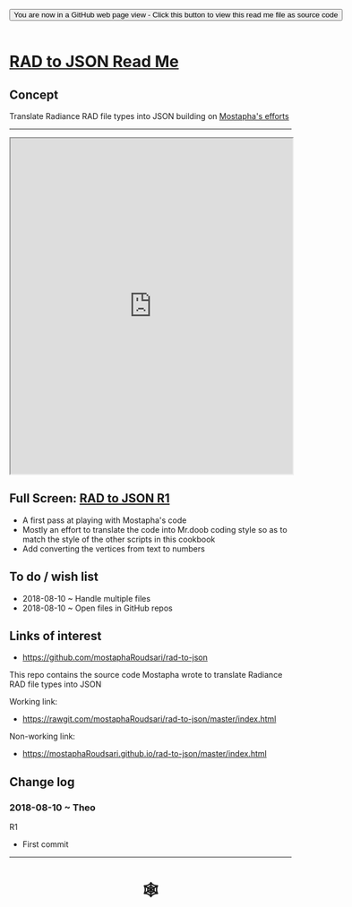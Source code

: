 <span style=display:none; >[You are now in a GitHub source code view - click this link to view Read Me file as a web page](https://www.ladybug.tools/spider/index.html#cookbook/rad-to-json/README.md "View file as a web page." ) </span>
<div><input type=button class="btn btn-secondary btn-sm" onclick="window.location.href='https://github.com/ladybug-tools/spider/blob/master/cookbook/rad-to-json/README.md'";
value='You are now in a GitHub web page view - Click this button to view this read me file as source code' ></div>

<br>

# [RAD to JSON Read Me]( #cookbook/rad-to-json/README.md )

## Concept

Translate Radiance RAD file types into JSON building on [Mostapha's efforts]( https://github.com/mostaphaRoudsari/rad-to-json )

***
<iframe src=https://www.ladybug.tools/spider/cookbook/rad-to-json/r1/rad-to-json.html width=100% height=600px >Iframes are not viewable in GitHub source code view<</iframe>

## Full Screen: [RAD to JSON R1]( https://www.ladybug.tools/spider/#cookbook/rad-to-json/r1/rad-to-json.html )

* A first pass at playing with Mostapha's code
* Mostly an effort to translate the code into Mr.doob coding style so as to match the style of the other scripts in this cookbook
* Add converting the vertices from text to numbers



## To do / wish list

* 2018-08-10 ~ Handle multiple files
* 2018-08-10 ~ Open files in GitHub repos


## Links of interest

* https://github.com/mostaphaRoudsari/rad-to-json

This repo contains the source code Mostapha wrote to translate Radiance RAD file types into JSON

Working link:
* https://rawgit.com/mostaphaRoudsari/rad-to-json/master/index.html

Non-working link:
* https://mostaphaRoudsari.github.io/rad-to-json/master/index.html



## Change log


### 2018-08-10 ~ Theo

R1
* First commit

***

# <center title="hello!" ><a href=javascript:window.scrollTo(0,0); style=text-decoration:none; > &#x1f578; </a></center>


